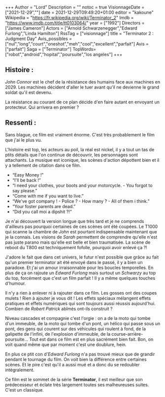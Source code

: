 +++
Author = "Lord"
Description = ""
notoc = true
VisionnageDate = ["2021-12-29",""]
date = 2021-12-29T09:49:20+01:00
editor = "kakoune"
Wikipedia = "https://fr.wikipedia.org/wiki/Terminator_2"
Imdb = "https://www.imdb.com/title/tt0103064/"
year = ["1992"]
Directors = ["James Cameron"]
Actors = ["Arnold Schwarzenegger","Edward Furlong","Linda Hamilton"]
RssTag = ["visionnage"]
title = "Terminator 2 : Judgment Day"
Avis_possibles = ["nul","long","court","oneshot","meh","cool","excellent","parfait"]
Avis = ["parfait"] 
Saga = ["Terminator"]
TopWords=["robot","android","hopital","poursuite","los angeles"]
+++
## Histoire :
*John Connor* est le chef de la résistance des humains face aux machines en 2029.
Les machines décident d'aller le tuer avant qu'il ne devienne le grand soldat qu'il est devenu.

La résistance au courant de ce plan décide d'en faire autant en envoyant un protecteur.
Qui arrivera en premier ?

## Ressenti :
Sans blague, ce film est vraiment énorme.
C'est très probablement le film que j'ai le plus vu.

L'histoire est top, les acteurs au poil, la réal est nickel, il y a tout un tas de ptits détails que l'on continue de découvrir, les personnages sont attachants.
La musique est iconique, les scènes d'action dépottent bien et il y a tellement de citation dans ce film.

  - “Easy Money !”
  - “I'll be back !”
  - “I need your clothes, your boots and your motorcycle. - You forgot to say please.”
  - “Come with me if you want to live.”
  - “We've got company ! - Police ? - How many ? - All of them i think.”
  - “Your foster parents are dead.”
  - “Did you call moi a dipshit ?!”

Je n'ai découvert la version longue que très tard et je ne comprends d'ailleurs pas pourquoi certaines de ces scènes ont été coupées.
Le T1000 qui scanne la chambre de *John* est pourtant indispensable maintenant que je la connais.
Les visions de *Sarah* permettent de comprendre qu'elle n'est pas juste parano mais qu'elle est belle et bien traumatisée.
La scène de reboot du T800 est techniquement fofolle, pourquoi avoir enlevé ça ?!

J'adore le fait que dans cet univers, le futur n'est possible que grâce au fait qu'un premier terminator ait été envoyé dans le passé, il y a bien un paradoxe.
Et j'ai un amour irraisonnable pour les boucles temporelles.
En plus de ça on rajoute un *Edward Furlong* mais surtout un *Schwarzy* au top du top, forcément que c'est un film parfait !
Il y a même quelques touches d'humour.

Il n'y a rien à enlever ni à rajouter dans ce film.
Les gosses ont des coupes mulets !
Rien à ajouter je vous dit !
Les effets spéciaux mélangent effets pratiques et effets numériques qui sont toujours aussi réussis aujourd'hui.
Combien de *Robert Patrick* abîmés ont-ils construit ?

Niveau cascades et compagnie c'est l'orgie : on a de la moto qui tombe d'un immeuble, de la moto qui tombe d'un pont, un hélico qui passe sous un pont, des gens qui courent sur des véhicules qui roulent à fond, de la galipette de l'infini, de l'explosion d'immeuble, de la course-arrière-poursuite…
Tout est dans ce film est en plus sacrément bien fait.
Bon, on voit quand même que par moment c'est une doublure, hein.

En plus ce ptit con d'*Edward Furlong* n'a pas trouvé mieux que de grandir pendant le tournage du film.
On voit bien la différence entre certaines scènes.
Et le pire c'est qu'il a aussi mué et a donc du se redoubler intégralement.

Ce film est le sommet de la série **Terminator**, il est meilleur que son prédecesseur et éclate très largement toutes ses malheureuses suites.
C'est un classique.
